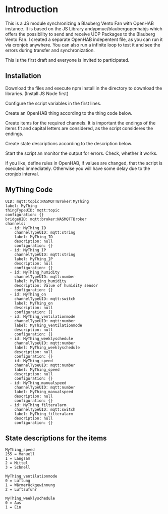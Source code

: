 # Introduction

This is a JS module synchronizing a Blauberg Vento Fan with OpenHAB instance. It is based on the JS Library andypmuc/blaubergopenhabjs which offers the possibility to send and receive UDP Packages to the Blauberg Vento Fan. I created a separate OpenHAB indepentent file, as you can run it via cronjob anywhere. You can also run a infinite loop to test it and see the errors during transfer and synchronization.

This is the first draft and everyone is invited to participated.

## Installation

Download the files and execute npm install in the directory to download the libraries. (Install JS Node first)

Configure the script variables in the first lines.

Create an OpenHAB thing according to the thing code below.

Create items for the required channels. It is important the endings of the items fit and capital letters are considered, as the script consideres the endings.

Create state descriptions according to the description below.

Start the script an monitor the output for errors. Check, whether it works.

If you like, define rules in OpenHAB, if values are changed, that the script is executed immediately. Otherwise you will have some delay due to the cronjob interval.

## MyThing Code

```
UID: mqtt:topic:NASMQTTBroker:MyThing
label: MyThing
thingTypeUID: mqtt:topic
configuration: {}
bridgeUID: mqtt:broker:NASMQTTBroker
channels:
  - id: MyThing_ID
    channelTypeUID: mqtt:string
    label: MyThing_ID
    description: null
    configuration: {}
  - id: MyThing_IP
    channelTypeUID: mqtt:string
    label: MyThing_IP
    description: null
    configuration: {}
  - id: MyThing_humidity
    channelTypeUID: mqtt:number
    label: MyThing_humidity
    description: Value of humidity sensor
    configuration: {}
  - id: MyThing_on
    channelTypeUID: mqtt:switch
    label: MyThing_on
    description: null
    configuration: {}
  - id: MyThing_ventilationmode
    channelTypeUID: mqtt:number
    label: MyThing_ventilationmode
    description: null
    configuration: {}
  - id: MyThing_weeklyschedule
    channelTypeUID: mqtt:number
    label: MyThing_weeklyschedule
    description: null
    configuration: {}
  - id: MyThing_speed
    channelTypeUID: mqtt:number
    label: MyThing_speed
    description: null
    configuration: {}
  - id: MyThing_manualspeed
    channelTypeUID: mqtt:number
    label: MyThing_manualspeed
    description: null
    configuration: {}
  - id: MyThing_filteralarm
    channelTypeUID: mqtt:switch
    label: MyThing_filteralarm
    description: null
    configuration: {}
```

## State descriptions for the items

```
MyThing_speed
255 = Manuell
1 = Langsam
2 = Mittel
3 = Schnell

MyThing_ventilationmode
0 = Lüftung
1 = Wärmerückgewinnung
2 = Luftzufuhr

MyThing_weeklyschedule
0 = Aus
1 = Ein

```
